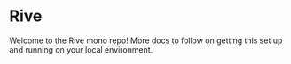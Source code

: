 # Rive

Welcome to the Rive mono repo! More docs to follow on getting this set up and running on your local environment.

